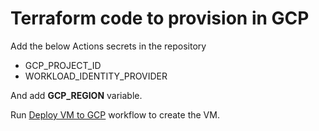 # Terraform code to provision in GCP

Add the below Actions secrets in the repository

- GCP_PROJECT_ID
- WORKLOAD_IDENTITY_PROVIDER

And add **GCP_REGION** variable.

Run [Deploy VM to GCP](https://github.com/devopsdiplomat/gcp-terraform/actions/workflows/create_vm.yml) workflow to create the VM.
